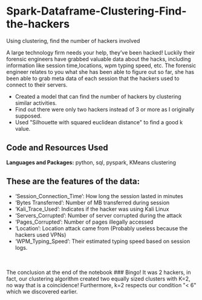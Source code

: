 # Spark-Dataframe-Clustering-Find-the-hackers
Using clustering, find the number of hackers involved

A large technology firm needs your help, they’ve been hacked! Luckily their forensic engineers have grabbed valuable data about the hacks, including information like session time,locations, wpm typing speed, etc. The forensic engineer relates to you what she has been able to figure out so far, she has been able to grab meta data of each session that the hackers used to connect to their servers.

* Created a model that can find the number of hackers by clustering similar activities.
* Find out there were only two hackers instead of 3  or more as I originally supposed.
* Used "Silhouette with squared euclidean distance" to find a good k value.


## Code and Resources Used 
**Languages and Packages:** python, sql, pyspark, KMeans clustering

## These are the features of the data:

* ‘Session_Connection_Time’: How long the session lasted in minutes
* ‘Bytes Transferred’: Number of MB transferred during session
* ‘Kali_Trace_Used’: Indicates if the hacker was using Kali Linux
* ‘Servers_Corrupted’: Number of server corrupted during the attack
* ‘Pages_Corrupted’: Number of pages illegally accessed
* ‘Location’: Location attack came from (Probably useless because the hackers used VPNs)
* ‘WPM_Typing_Speed’: Their estimated typing speed based on session logs.

<br>
<br>
The conclusion at the end of the notebook
### Bingo! It was 2 hackers, in fact, our clustering algorithm created two equally sized clusters with K=2, no way that is a coincidence! Furthermore, k=2 respects our condition "< 6" which we discovered earlier. 
